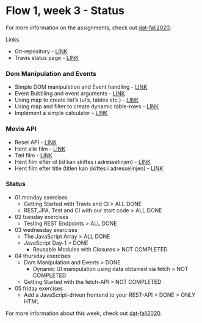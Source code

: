 # Flow 1, week 3 - Status
For more information on the assignments, check out [dat-fall2020](https://dat-fall2020.netlify.app/Flow-1/week3/SP3/).

Links

-   Git-repository - [LINK](https://github.com/nicklasanielsen/3semExercises)
-   Travis status page - [LINK](https://travis-ci.com/github/nicklasanielsen/week37movies)

### Dom Manipulation and Events

-   Simple DOM manipulation and Event handling - [LINK](https://www.nicklasnielsen.dk/devops-starter/DOM/SimpleDOMManipulationAndEventHandling.html)
-   Event Bubbling and event arguments - [LINK](https://www.nicklasnielsen.dk/devops-starter/DOM/EventBubblingAndEventArguments.html)
-   Using map to create list’s (ul’s, tables etc.) - [LINK](https://www.nicklasnielsen.dk/devops-starter/DOM/UsingMapToCreateLists.html)
-   Using map and filter to create dynamic table-rows - [LINK](https://www.nicklasnielsen.dk/devops-starter/DOM/UsingMapAndFilterToCreateDynamicTableRows.html)
-   Implement a simple calculator - [LINK](https://www.nicklasnielsen.dk/devops-starter/DOM/calculator.html)

### Movie API

-   Reset API - [LINK](https://www.nicklasnielsen.dk/devops-starter/api/movie/reset)
-   Hent alle film - [LINK](https://www.nicklasnielsen.dk/devops-starter/api/movie/all)
-   Tæl film - [LINK](https://www.nicklasnielsen.dk/devops-starter/api/movie/count)
-   Hent film efter id (id kan skiftes i adresselinjen) - [LINK](https://www.nicklasnielsen.dk/devops-starter/api/movie/1)
-   Hent film efter title (titlen kan skiftes i adresselinjen) - [LINK](https://www.nicklasnielsen.dk/devops-starter/api/movie/title/iron)

### Status

-   01 monday exercises
    -   Getting Started with Travis and CI \> ALL DONE
    -   REST,JPA, Test and CI with our start code \> ALL DONE
-   02 tuesday exercises
    -   Testing REST Endpoints \> ALL DONE
-   03 wednesday exercises
    -   The JavaScript Array \> ALL DONE
    -   JavaScript Day-1 \> DONE
        -   Reusable Modules with Closures \> NOT COMPLETED
-   04 thursday exercises
    -   Dom Manipulation and Events \> DONE
        -   Dynamic UI manipulation using data obtained via fetch \> NOT COMPLETED
    -   Getting Started with the fetch-API \> NOT COMPLETED
-   05 friday exercises
    -   Add a JavaScript-driven frontend to your REST-API \> DONE \> ONLY HTML

For more information about this week, check out [dat-fall2020](https://dat-fall2020.netlify.app/Flow-1/week3/).
